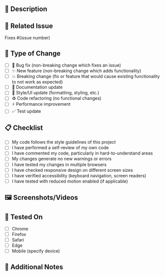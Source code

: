 ## 📝 Description

<!-- Provide a brief description of the changes in this PR -->

## 🔗 Related Issue

<!-- Link to the issue this PR addresses (if applicable) -->
Fixes #(issue number)

## 🎯 Type of Change

<!-- Mark the relevant option with an 'x' -->

- [ ] 🐛 Bug fix (non-breaking change which fixes an issue)
- [ ] ✨ New feature (non-breaking change which adds functionality)
- [ ] 💥 Breaking change (fix or feature that would cause existing functionality to not work as expected)
- [ ] 📝 Documentation update
- [ ] 🎨 Style/UI update (formatting, styling, etc.)
- [ ] ♻️ Code refactoring (no functional changes)
- [ ] ⚡ Performance improvement
- [ ] ✅ Test update

## 📋 Checklist

<!-- Mark completed items with an 'x' -->

- [ ] My code follows the style guidelines of this project
- [ ] I have performed a self-review of my own code
- [ ] I have commented my code, particularly in hard-to-understand areas
- [ ] My changes generate no new warnings or errors
- [ ] I have tested my changes in multiple browsers
- [ ] I have checked responsive design on different screen sizes
- [ ] I have verified accessibility (keyboard navigation, screen readers)
- [ ] I have tested with reduced motion enabled (if applicable)

## 🖼️ Screenshots/Videos

<!-- If applicable, add screenshots or videos to help explain your changes -->

## 📱 Tested On

<!-- List the browsers/devices you tested on -->

- [ ] Chrome
- [ ] Firefox
- [ ] Safari
- [ ] Edge
- [ ] Mobile (specify device)

## 📝 Additional Notes

<!-- Any additional information or context -->
